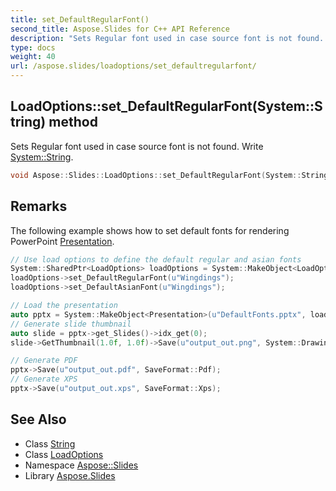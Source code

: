 ```yaml
---
title: set_DefaultRegularFont()
second_title: Aspose.Slides for C++ API Reference
description: "Sets Regular font used in case source font is not found. Write System::String."
type: docs
weight: 40
url: /aspose.slides/loadoptions/set_defaultregularfont/
---
```

## LoadOptions::set_DefaultRegularFont(System::String) method


Sets Regular font used in case source font is not found. Write [System::String](../../../system/string/).

```cpp
void Aspose::Slides::LoadOptions::set_DefaultRegularFont(System::String value) override
```

## Remarks


The following example shows how to set default fonts for rendering PowerPoint [Presentation](../../presentation/). 
```cpp
// Use load options to define the default regular and asian fonts
System::SharedPtr<LoadOptions> loadOptions = System::MakeObject<LoadOptions>(LoadFormat::Auto);
loadOptions->set_DefaultRegularFont(u"Wingdings");
loadOptions->set_DefaultAsianFont(u"Wingdings");

// Load the presentation
auto pptx = System::MakeObject<Presentation>(u"DefaultFonts.pptx", loadOptions);
// Generate slide thumbnail
auto slide = pptx->get_Slides()->idx_get(0);
slide->GetThumbnail(1.0f, 1.0f)->Save(u"output_out.png", System::Drawing::Imaging::ImageFormat::get_Png());

// Generate PDF
pptx->Save(u"output_out.pdf", SaveFormat::Pdf);
// Generate XPS
pptx->Save(u"output_out.xps", SaveFormat::Xps);
```

## See Also

* Class [String](../../../system/string/)
* Class [LoadOptions](../)
* Namespace [Aspose::Slides](../../)
* Library [Aspose.Slides](../../../)